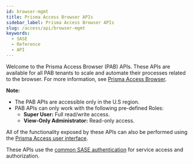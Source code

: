 ```yaml
---
id: browser-mgmt
title: Prisma Access Browser APIs
sidebar_label: Prisma Access Browser APIs
slug: /access/api/browser-mgmt
keywords:
  - SASE
  - Reference
  - API
---
```


Welcome to the Prisma Access Browser (PAB) APIs. These APIs are available for all PAB tenants to
scale and automate their processes related to the browser.
For more information, see [Prisma Access Browser](https://docs.paloaltonetworks.com/prisma-access-browser).

**Note:**
- The PAB APIs are accessible only in the U.S region.
- PAB APIs can only work with the following pre-defined Roles:
  - **Super User:** Full read/write access.
  - **View-Only Administrator:** Read-only access.


All of the functionality exposed by these APIs can also be performed using the
[Prisma Access user interface](https://docs.paloaltonetworks.com/prisma/prisma-access/prisma-access-cloud-managed-admin.html).

These APIs use the [common SASE authentication](/sase/docs/getstarted) for service access and authorization.
